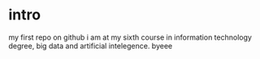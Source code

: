 # intro
my first repo on github
i am at my sixth course in information technology degree, big data and artificial intelegence.
byeee
